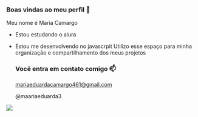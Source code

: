 ### Boas vindas ao meu perfil 💙

Meu nome é Maria Camargo

- Estou estudando o alura
- Estou me desenvolvendo no javascrpit
  Utilizo esse espaço para minha organização e compartilhamento dos meus projetos

  ### Vocẽ entra em contato comigo 📫

  mariaeduardacamargo461@gmail.com
  
  @maariaeduarda3

![](https://media1.tenor.com/m/IvP_7TChOy8AAAAC/mavis-dracula-hotel-transylvania3.gif)

  

